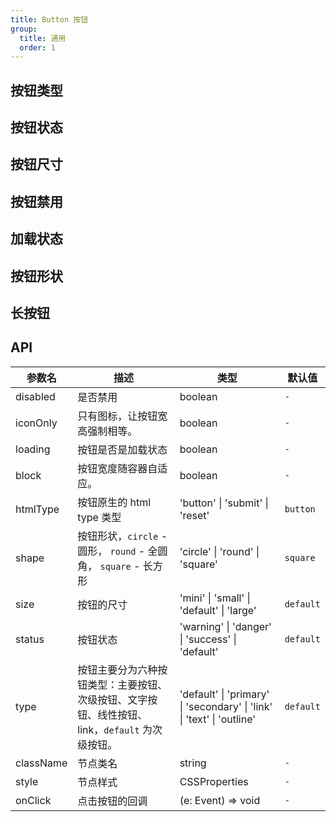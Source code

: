 ```yaml
---
title: Button 按钮
group:
  title: 通用
  order: 1
---
```


## 按钮类型

<code src="./__demo__/type"></code>

## 按钮状态

<code src="./__demo__/status"></code>

## 按钮尺寸

<code src="./__demo__/size"></code>

## 按钮禁用

<code src="./__demo__/disabled"></code>

## 加载状态

<code src="./__demo__/loading"></code>

## 按钮形状

<code src="./__demo__/shape"></code>

## 长按钮

<code src="./__demo__/block"></code>

## API

| 参数名 | 描述 | 类型 | 默认值 |
| --- | --- | --- | --- |
| disabled | 是否禁用 | boolean | `-` |
| iconOnly | 只有图标，让按钮宽高强制相等。 | boolean | `-` |
| loading | 按钮是否是加载状态 | boolean | `-` |
| block | 按钮宽度随容器自适应。 | boolean | `-` |
| htmlType | 按钮原生的 html type 类型 | 'button' \| 'submit' \| 'reset' | `button` |
| shape | 按钮形状，`circle` - 圆形， `round` - 全圆角， `square` - 长方形 | 'circle' \| 'round' \| 'square' | `square` |
| size | 按钮的尺寸 | 'mini' \| 'small' \| 'default' \| 'large' | `default` |
| status | 按钮状态 | 'warning' \| 'danger' \| 'success' \| 'default' | `default` |
| type | 按钮主要分为六种按钮类型：主要按钮、次级按钮、文字按钮、线性按钮、link，`default` 为次级按钮。 | 'default' \| 'primary' \| 'secondary' \| 'link' \| 'text' \| 'outline' | `default` |
| className | 节点类名 | string | `-` |
| style | 节点样式 | CSSProperties | `-` |
| onClick | 点击按钮的回调 | (e: Event) => void | `-` |
